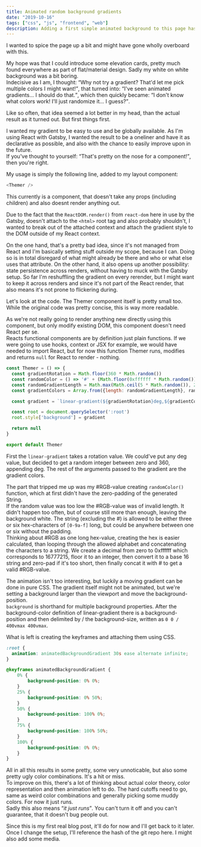 ```yaml
---
title: Animated random background gradients
date: "2019-10-16"
tags: ["css", "js", "frontend", "web"]
description: Adding a first simple animated background to this page has been surprisingly simple. Using a keyframe and CSS gradient, this was fairly easy to integrate.
---
```


<p>I wanted to spice the page up a bit and might have gone wholly overboard with this.</p>
<p>My hope was that I could introduce some elevation cards, pretty much found everywhere as part of flat/material design. Sadly my white on white background was a bit boring.<br />
Indecisive as I am, I thought: <q>Why not try a gradient? That'd let me pick multiple colors I might want!</q>, that turned into: <q>I've seen animated gradients... I should do that.</q>, which then quickly became: <q>I don't know what colors work! I'll just randomize it... I guess?</q>.</p>
<p>Like so often, that idea seemed a lot better in my head, than the actual result as it turned out. But first things first.</p>
<p>I wanted my gradient to be easy to use and be globally available. As I'm using React with Gatsby, I wanted the result to be a oneliner and have it as declarative as possible, and also with the chance to easily improve upon in the future.<br />
If you've thought to yourself: <q>That's pretty on the nose for a component!</q>, then you're right.</p>

<p>My usage is simply the following line, added to my layout component:</p>

```js
<Themer />
```

<p>This currently is a component, that doesn't take any props (including children) and also doesnt render anything out.</p>
<p>Due to the fact that the <code class="language-js">ReactDOM.render()</code> from <code class="language-js">react-dom</code> here in use by the Gatsby, doesn't attach to the <code class=language-html>&lthtml&gt</code> root tag and also probably shouldn't, I wanted to break out of the attached context and attach the gradient style to the DOM outside of my React context.</p>
<p>On the one hand, that's a pretty bad idea, since it's not managed from React and I'm basically setting stuff outside my scope, because I can. Doing so is in total disregard of what might already be there and who or what else uses that attribute. On the other hand, it also opens up another possibility: state persistence across renders, without having to muck with the Gatsby setup. So far I'm reshuffling the gradient on every rerender, but I might want to keep it across renders and since it's not part of the React render, that also means it's not prone to flickering during.</p>

<p>Let's look at the code. The Themer component itself is pretty small too. While the original code was pretty concise, this is way more readable.</p>
<p>As we're not really going to render anything new directly using this component, but only modify existing DOM, this component doesn't need React per se.<br />
Reacts functional components are by definition just plain functions. If we were going to use hooks, context or JSX for example, we would have needed to import React, but for now this function Themer runs, modifies and returns <code class="language-js">null</code> for React to render - nothing.</p>

```js
const Themer = () => {
  const gradientRotation = Math.floor(360 * Math.random())
  const randomColor = () => '#' + (Math.floor(0xffffff * Math.random())).toString(16).padStart(6, '0')
  const randomGradientLength = Math.max(Math.ceil(5 * Math.random()), 2)
  const gradientColors = Array.from({length: randomGradientLength}, randomColor)

  const gradient = `linear-gradient(${gradientRotation}deg,${gradientColors}) 0 0 / 400vmax 400vmax`

  const root = document.querySelector(':root')
  root.style['background'] = gradient

  return null
}

export default Themer
```

<p>First the <code class="language-css">linear-gradient</code> takes a rotation value. We could've put any deg value, but decided to get a random integer between zero and 360, appending deg. The rest of the arguments passed to the gradient are the gradient colors.</p>
<p>The part that tripped me up was my #RGB-value creating <code class="language-js">randomColor()</code> function, which at first didn't have the zero-padding of the generated String.<br />
If the random value was too low the #RGB-value was of invalid length. It didn't happen too often, but of course still more than enough, leaving the background white. The string (excluding the #) is allowed to be either three or six hex-characters of <code class="language-regex">[0-9a-f]</code> long, but could be anywhere between one or six without the padding.<br />
Thinking about #RGB as one long hex-value, creating the hex is easier calculated, than looping through the allowed alphabet and concatenating the characters to a string. We create a decimal from zero to 0xffffff which corresponds to 16777215, floor it to an integer, then convert it to a base 16 string and zero-pad if it's too short, then finally concat it with # to get a valid #RGB-value.</p>

<p>The animation isn't too interesting, but luckily a moving gradient can be done in pure CSS. The gradient itself might not be animated, but we're setting a background larger than the viewport and move the background-position.<br />
<code class="language-css">background</code> is shorthand for multiple background properties. After the background-color definition of linear-gradient there is a background-position and then delimited by / the background-size, written as <code class="language-css">0 0 / 400vmax 400vmax</code>.</p>

<p>What is left is creating the keyframes and attaching them using CSS.</p>

```css
:root {
  animation: animatedBackgroundGradient 30s ease alternate infinite;
}

@keyframes animatedBackgroundGradient {
	0% {
		background-position: 0% 0%;
	}
	25% {
		background-position: 0% 50%;
	}
	50% {
		background-position: 100% 0%;
	}
	75% {
		background-position: 100% 50%;
	}
	100% {
		background-position: 0% 0%;
	}
}
```

<p>All in all this results in some pretty, some very unnoticable, but also some pretty ugly color combinations. It's a hit or miss.<br />
To improve on this, there's a lot of thinking about actual color theory, color representation and then animation left to do. The hard cutoffs need to go, same as weird color combinations and generally picking some muddy colors. For now it just runs.<br />
Sadly this also means <q><em>it just runs</em></q>. You can't turn it off and you can't guarantee, that it doesn't bug people out.</p>

<p>Since this is my first real blog post, it'll do for now and I'll get back to it later. Once I change the setup, I'll reference the hash of the git repo here. I might also add some media.</p>